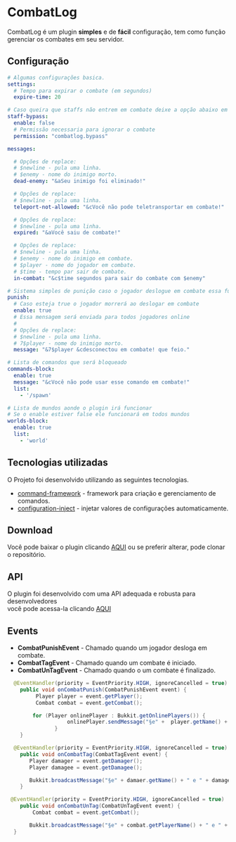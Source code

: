 # CombatLog
CombatLog é um plugin <b>simples</b> e de <b>fácil</b> configuração, tem como função gerenciar os combates em seu servidor.

## Configuração
```yaml
# Algumas configurações basica.
settings:
  # Tempo para expirar o combate (em segundos)
  expire-time: 20

# Caso queira que staffs não entrem em combate deixe a opção abaixo em true
staff-bypass:
  enable: false
  # Permissão necessaria para ignorar o combate 
  permission: "combatlog.bypass"

messages:

  # Opções de replace:
  # $newline - pula uma linha.
  # $enemy - nome do inimigo morto.
  dead-enemy: "&aSeu inimigo foi eliminado!"

  # Opções de replace:
  # $newline - pula uma linha.
  teleport-not-allowed: "&cVocê não pode teletransportar em combate!"

  # Opções de replace:
  # $newline - pula uma linha.
  expired: "&aVocê saiu de combate!"

  # Opções de replace:
  # $newline - pula uma linha.
  # $enemy - nome do inimigo em combate.
  # $player - nome do jogador em combate.
  # $time - tempo par sair de combate.
  in-combat: "&c$time segundos para sair do combate com $enemy"

# Sistema simples de punição caso o jogador deslogue em combate essa função será chamada
punish:
  # Caso esteja true o jogador morrerá ao deslogar em combate
  enable: true
  # Essa mensagem será enviada para todos jogadores online
  #
  # Opções de replace:
  # $newline - pula uma linha.
  # 7$player - nome do inimigo morto.
  message: "&7$player &cdesconectou em combate! que feio."

# Lista de comandos que será bloqueado
commands-block:
  enable: true
  message: "&cVocê não pode usar esse comando em combate!"
  list:
    - '/spawn'

# Lista de mundos aonde o plugin irá funcionar
# Se o enable estiver false ele funcionará em todos mundos
worlds-block:
  enable: true
  list:
    - 'world'
```

## Tecnologias utilizadas
O Projeto foi desenvolvido utilizando as seguintes tecnologias.

- [command-framework]() - framework para criação e gerenciamento de comandos.
- [configuration-inject](https://github.com/knightzmc/pdm) - injetar valores de configurações automaticamente.

## Download
Você pode baixar o plugin clicando [AQUI](https://github.com/BADnotice/CombatLog/releases) ou se preferir alterar, pode clonar o repositório.

## API
O plugin foi desenvolvido com uma API adequada e robusta para desenvolvedores <br>
você pode acessa-la clicando [AQUI](https://github.com/BADnotice/CombatLog/releases)

## Events
- <b>CombatPunishEvent</b> - Chamado quando um jogador desloga em combate.
- <b>CombatTagEvent</b> - Chamado quando um combate é iniciado.
- <b>CombatUnTagEvent</b> - Chamado quando o um combate é finalizado.
```java
  @EventHandler(priority = EventPriority.HIGH, ignoreCancelled = true)
    public void onCombatPunish(CombatPunishEvent event) {
         Player player = event.getPlayer();
         Combat combat = event.getCombat();

        for (Player onlinePlayer : Bukkit.getOnlinePlayers()) {
                   onlinePlayer.sendMessage("§e" +  player.getName() + " deslogou em combate, que feio");
               }
    }
```
```java
  @EventHandler(priority = EventPriority.HIGH, ignoreCancelled = true)
    public void onCombatTag(CombatTagEvent event) {
       Player damager = event.getDamager();
       Player damagee = event.getDamagee();

       Bukkit.broadcastMessage("§e" + damaer.getName() + " e " + damagee.getName() + " entraram em combate");
    }
```
```java
 @EventHandler(priority = EventPriority.HIGH, ignoreCancelled = true)
    public void onCombatUnTag(CombatUnTagEvent event) {
        Combat combat = event.getCombat();

       Bukkit.broadcastMessage("§e" + combat.getPlayerName() + " e " + getEnemyName() + " sairam do combate");
  }
